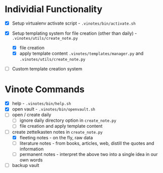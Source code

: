 # Individial Functionality
- [x] Setup virtualenv activate script - `.vinotes/bin/activate.sh`

- [x] Setup templating system for file creation (other than daily) - `.vinotes/utils/create_note.py`
  - [x] file creation
  - [x] apply template content `.vinotes/templates/manager.py` and `.vinotes/utils/create_note.py`

- [ ] Custom template creation system

# Vinote Commands
- [x] help - `.vinotes/bin/help.sh`
- [x] open vault - `.vinotes/bin/openvault.sh`
- [ ] open / create daily
  - [ ] ignore daily directory option in `create_note.py`
  - [ ] file creation and apply template content
- [ ] create zettelkasten notes in `create_note.py`
  - [x] fleeting notes - on the fly, raw data
  - [ ] literature notes - from books, articles, web, distill the quotes and information 
  - [ ] permanent notes - interpret the above two into a single idea in our own words
- [ ] backup vault 
